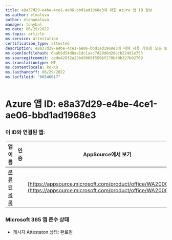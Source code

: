 ```yaml
---
title: e8a37d29-e4be-4ce1-ae06-bbd1ad1968e3에 대한 Azure 앱 ID 정보
ms.author: elmalova
author: elenamalova
manager: tonybal
ms.date: 06/29/2022
ms.topic: article
ms.service: attestation
certification_type: attested
description: e8a37d29-e4be-4ce1-ae06-bbd1ad1968e3에 대해 사용 가능한 모든 보안 및 규정 준수 정보입니다.
ms.openlocfilehash: 6aab5d54d8aa1dc1aac7d28d8d28ecb224d1e753
ms.sourcegitcommit: cede428f2a23bd3060f5506f270b40b327b02769
ms.translationtype: MT
ms.contentlocale: ko-KR
ms.lasthandoff: 06/29/2022
ms.locfileid: "66546617"
---
```

# <a name="azure-app-id-e8a37d29-e4be-4ce1-ae06-bbd1ad1968e3"></a>Azure 앱 ID: e8a37d29-e4be-4ce1-ae06-bbd1ad1968e3


### <a name="apps-associated-with-this-id"></a>이 ID와 연결된 앱:
| **앱 이름** | **인증** | **AppSource에서 보기** |
|--------------|---------------|-----------------------|
| [분류된 목록](../forward/WA200004155.md) |  | [https://appsource.microsoft.com/product/office/WA200004155](https://appsource.microsoft.com/product/office/WA200004155) |

### <a name="microsoft-365-app-compliance-status"></a>Microsoft 365 앱 준수 상태
- 게시자 Attestaton 상태: 완료됨
